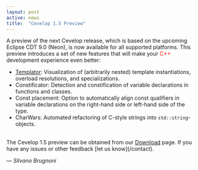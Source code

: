 ```yaml
---
layout: post
active: news
title:  "Cevelop 1.5 Preview"
---
```

A preview of the next Cevelop release, which is based on the upcoming Eclipse CDT 9.0 (Neon), is now available for all supported platforms. This preview introduces a set of new features that will make your <span style="color:red;">C++</span> development experience even better:

* <a href="/features/#templator">Templator</a>: Visualization of (arbitrarily nested) template instantiations, overload resolutions, and specializations.
* Constificator: Detection and constification of variable declarations in functions and classes.
* Const placement: Option to automatically align const qualifiers in variable declarations on the right-hand side or left-hand side of the type.
* CharWars: Automated refactoring of C-style strings into <code>std::string</code>-objects.

<br/>
The Cevelop 1.5 preview can be obtained from our <a href='/download/'>Download</a> page. If you have any issues or other feedback [let us know](/contact).

<p class="pull-right">
  <em>&mdash; Silvano Brugnoni</em>
</p>
